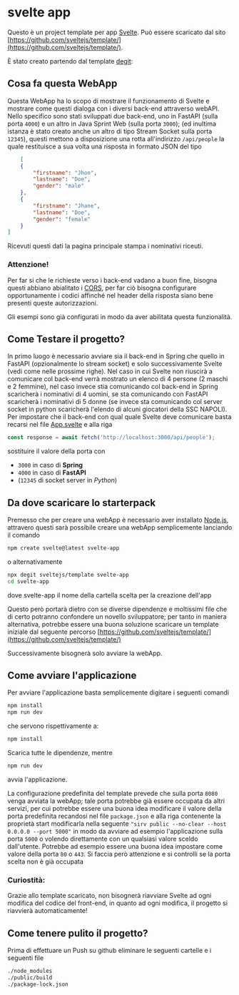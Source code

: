# svelte app

Questo è un project template per app [Svelte](https://svelte.dev).
Può essere scaricato dal sito [https://github.com/sveltejs/template/](https://github.com/sveltejs/template/).

È stato creato partendo dal template [degit](https://github.com/Rich-Harris/degit):

## Cosa fa questa WebApp

Questa WebApp ha lo scopo di mostrare il funzionamento di Svelte e mostrare come questi dialoga con i diversi back-end attraverso webAPI.
Nello specifico sono stati sviluppati due back-end, uno in FastAPI (sulla porta ```4000```) e un altro in Java Sprint Web (sulla porta ```3000```); (ed inultima istanza è stato creato anche un altro di tipo Stream Socket sulla porta ```12345```), questi mettono a disposizione una rotta all'indirizzo ```/api/people``` la quale restituisce a sua volta una risposta in formato JSON del tipo

```json
	[
	{
		"firstname": "Jhon",
		"lastname": "Doe",
		"gender": "male"
	},
	{
		"firstname": "Jhane",
		"lastname": "Doe",
		"gender": "female"
	}
]
```

Ricevuti questi dati la pagina principale stampa i nominativi riceuti.

### Attenzione!

Per far si che le richieste verso i back-end vadano a buon fine, bisogna questi abbiano abialitato i [CORS](https://it.wikipedia.org/wiki/Cross-origin_resource_sharing), per far ciò bisogna configurare opportunamente i codici affinché nel header della risposta siano bene presenti queste autorizzazioni.

Gli esempi sono già configurati in modo da aver abilitata questa funzionalità.

## Come Testare il progetto?

In primo luogo è necessario avviare sia il back-end in Spring che quello in FastAPI (opzionalmente lo stream socket) e solo successivamente Svelte (vedi come nelle prossime righe).
Nel caso in cui Svelte non riuscirà a comunicare col back-end verrà mostrato un elenco di 4 persone (2 maschi e 2 femmine), nel caso invece stia comunicando col back-end in Spring scaricherà i nominativi di 4 uomini, se sta comunicando con FastAPI scaricherà i nominativi di 5 donne (se invece sta comunicando col server socket in python scaricherà l'elendo di alcuni giocatori della SSC NAPOLI).
Per impostare che il back-end con qual quale Svelte deve comunicare basta recarsi nel file [App.svelte](./svelteAppFrontEnd/src/App.svelte) e alla riga

```javascript
const response = await fetch('http://localhost:3000/api/people');
```

sostituire il valore della porta con
* ```3000``` in caso di **Spring**
* ```4000``` in caso di **FastAPI**
* (```12345``` di socket server in *Python*)

## Da dove scaricare lo starterpack

Premesso che per creare una webApp è necessario aver installato [Node.js](https://nodejs.org/), attravero questi sarà possibile creare una webApp semplicemente lanciando il comando

```bash
npm create svelte@latest svelte-app
```

o alternativamente

```bash
npx degit sveltejs/template svelte-app
cd svelte-app
```

dove svelte-app il nome della cartella scelta per la creazione dell'app

Questo però portarà dietro con se diverse dipendenze e moltissimi file che di certo potranno confondere un novello sviluppatore; per tanto in maniera alternativa, potrebbe essere una buona soluzione scaricare un template iniziale dal seguente percorso [https://github.com/sveltejs/template/](https://github.com/sveltejs/template/)

Successivamente bisognerà solo avviare la webApp.

## Come avviare l'applicazione

Per avviare l'applicazione basta semplicemente digitare i seguenti comandi

```bash
npm install
npm run dev
```
che servono rispettivamente a:

```bash
npm install
```

Scarica tutte le dipendenze, mentre

```bash
npm run dev
```

avvia l'applicazione.

La configurazione predefinita del template prevede che sulla porta ```8080``` venga avviata la webApp; tale porta potrebbe già essere occupata da altri servizi, per cui potrebbe essere una buona idea modificare il valore della porta predefinita recandosi nel file ```package.json``` e alla riga contenente la proprietà start modificarla nella seguente ```"sirv public --no-clear --host 0.0.0.0 --port 5000"``` in modo da avviare ad esempio l'applicazione sulla porta ```5000``` o volendo direttamente con un qualsiasi valore sceldo dall'utente.
Potrebbe ad esempio essere una buona idea impostare come valore della porta ```80``` o ```443```.
Si faccia però attenzione e si controlli se la porta scelta non è già occupata

### Curiostità:

Grazie allo template scaricato, non bisognerà riavviare Svelte ad ogni modifica del codice del front-end, in quanto ad ogni modifica, il progetto si riavvierà automaticamente!

## Come tenere pulito il progetto?

Prima di effettuare un Push su github eliminare le seguenti cartelle e i seguenti file

```bash
./node_modules
./public/build
./package-lock.json
```
